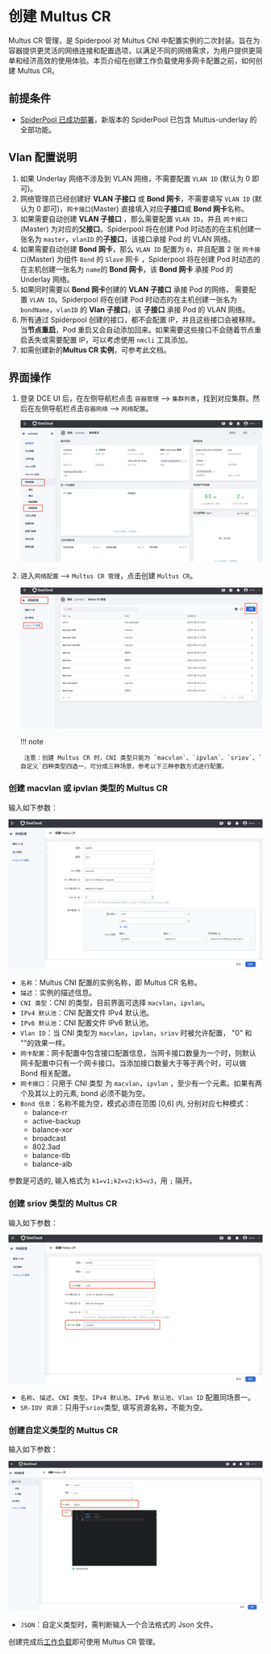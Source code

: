 # 创建 Multus CR

 Multus CR 管理，是 Spiderpool 对 Multus CNI 中配置实例的二次封装。旨在为容器提供更灵活的网络连接和配置选项，以满足不同的网络需求，为用户提供更简单和经济高效的使用体验。本页介绍在创建工作负载使用多网卡配置之前，如何创建 Multus CR。

## 前提条件

- [SpiderPool 已成功部署](https://docs.daocloud.io/network/modules/spiderpool/install.html)，新版本的 SpiderPool 已包含 Multus-underlay 的全部功能。

## Vlan 配置说明

1. 如果 Underlay 网络不涉及到 VLAN 网络，不需要配置 `VLAN ID` (默认为 0 即可)。
2. 网络管理员已经创建好 **VLAN 子接口** 或 **Bond 网卡**，不需要填写 `VLAN ID` (默认为 0 即可)，`网卡接口`(Master) 直接填入对应**子接口**或 **Bond 网卡**名称。
3. 如果需要自动创建 **VLAN 子接口** ，那么需要配置 `VLAN ID`，并且 `网卡接口`(Master)  为对应的**父接口**。Spiderpool 将在创建 Pod 时动态的在主机创建一张名为 `master`，`vlanID` 的**子接口**，该接口承接 Pod 的 VLAN 网络。
4. 如果需要自动创建 **Bond 网卡**，那么 `VLAN ID` 配置为 `0`，并且配置 2 张 `网卡接口`(Master)  为组件 `Bond` 的 `Slave` 网卡 ，Spiderpool 将在创建 Pod 时动态的在主机创建一张名为 `name`的 **Bond 网卡**，该 **Bond 网卡** 承接 Pod 的 Underlay 网络。
5. 如果同时需要以 **Bond 网卡**创建的 **VLAN 子接口** 承接 Pod 的网络， 需要配置 `VLAN ID`。Spiderpool 将在创建 Pod 时动态的在主机创建一张名为 `bondName`，`vlanID` 的 **Vlan 子接口**，该 **子接口** 承接 Pod 的 VLAN 网络。
6. 所有通过 Spiderpool 创建的接口，都不会配置 IP，并且这些接口会被移除。当**节点重启**，Pod 重启又会自动添加回来。如果需要这些接口不会随着节点重启丢失或需要配置 IP，可以考虑使用 `nmcli` 工具添加。 
7. 如需创建新的**Multus CR 实例**，可参考此文档。

## 界面操作

1. 登录 DCE UI 后，在左侧导航栏点击 `容器管理` —> `集群列表`，找到对应集群。然后在左侧导航栏点击`容器网络` —> `网络配置`。

    ![网络配置](../images/networkconfig01.png)

2. 进入`网络配置` —> `Multus CR 管理`，点击创建 `Multus CR`。

    ![Multus CR 管理](../images/networkconfig02.png)
  
    !!! note

        注意：创建 Multus CR 时，CNI 类型只能为 `macvlan`、`ipvlan`、`sriov`、`自定义`四种类型四选一，可分成三种场景，参考以下三种参数方式进行配置。

### 创建 macvlan 或 ipvlan 类型的 Multus CR

输入如下参数：

![创建multus cr](../images/networkconfig03.png)

- `名称`：Multus CNI 配置的实例名称，即 Multus CR 名称。
- `描述`：实例的描述信息。
- `CNI 类型`：CNI 的类型，目前界面可选择 `macvlan`，`ipvlan`。
- `IPv4 默认池`：CNI 配置文件 IPv4 默认池。
- `IPv6 默认池`：CNI 配置文件 IPv6 默认池。
- `Vlan ID`：当 CNI 类型为 `macvlan`，`ipvlan`，`sriov` 时被允许配置， "0" 和 ""的效果一样。
- `网卡配置`：网卡配置中包含接口配置信息，当网卡接口数量为一个时，则默认网卡配置中只有一个网卡接口。当添加接口数量大于等于两个时，可以做 Bond 相关配置。
- `网卡接口`：只用于 CNI 类型 为 `macvlan`，`ipvlan` ，至少有一个元素。如果有两个及其以上的元素, bond 必须不能为空。
- `Bond 信息`：名称不能为空，模式必须在范围 [0,6] 内, 分别对应七种模式：
    - balance-rr
    - active-backup
    - balance-xor
    - broadcast
    - 802.3ad
    - balance-tlb
    - balance-alb

参数是可选的, 输入格式为 `k1=v1;k2=v2;k3=v3`，用 `;` 隔开。

### 创建 sriov 类型的 Multus CR

输入如下参数：

![创建multus cr](../images/networkconfig04.png)

- `名称`、`描述`、`CNI 类型`、`IPv4 默认池`、`IPv6 默认池`、`Vlan ID` 配置同场景一。
- `SR-IOV 资源`：只用于`sriov`类型, 填写资源名称，不能为空。

### 创建自定义类型的 Multus CR

输入如下参数：

![创建multus cr](../images/networkconfig05.png)

- `JSON`：自定义类型时，需判断输入一个合法格式的 Json 文件。

创建完成后[工作负载](../modules/spiderpool/usage.md)即可使用 Multus CR 管理。
